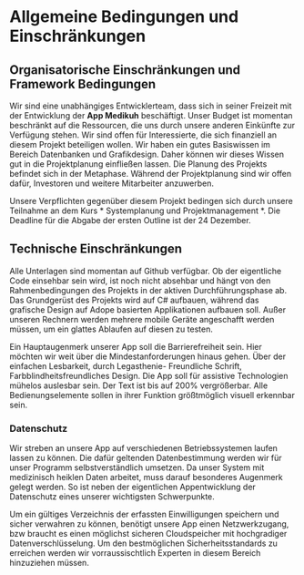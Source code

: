# Allgemeine Bedingungen und Einschränkungen #

## Organisatorische Einschränkungen und Framework Bedingungen ##

Wir sind eine unabhängiges Entwicklerteam, dass sich in seiner Freizeit mit der Entwicklung
der **App Medikuh** beschäftigt. Unser Budget ist momentan beschränkt auf die Ressourcen, die uns durch
unsere anderen Einkünfte zur Verfügung stehen. Wir sind offen für Interessierte, die sich finanziell 
an diesem Projekt beteiligen wollen.
Wir haben ein gutes Basiswissen im Bereich Datenbanken und Grafikdesign. Daher können wir dieses Wissen gut 
in die Projektplanung einfließen lassen.
Die Planung des Projekts befindet sich in der Metaphase. Während der Projektplanung sind wir offen dafür, 
Investoren und weitere Mitarbeiter anzuwerben.

Unsere Verpflichten gegenüber diesem Projekt bedingen sich durch unsere Teilnahme an dem Kurs * Systemplanung und Projektmanagement *.
Die Deadline für die Abgabe der ersten Outline ist der 24 Dezember. 


## Technische Einschränkungen ##
Alle Unterlagen sind momentan auf Github verfügbar. Ob der eigentliche Code einsehbar sein wird, ist noch nicht absehbar und
hängt von den Rahmenbedingungen des Projekts in der aktiven Durchführungsphase ab.
Das Grundgerüst des Projekts wird auf C# aufbauen, während das grafische Design auf Adope basierten Applikationen aufbauen soll.
Außer unseren Rechnern werden mehrere mobile Geräte angeschafft werden müssen, um ein glattes Ablaufen auf diesen zu testen.

Ein Hauptaugenmerk unserer App soll die Barrierefreiheit sein. Hier möchten wir weit über die Mindestanforderungen hinaus gehen.
Über der einfachen Lesbarkeit, durch Legasthenie- Freundliche Schrift, Farbblindheitsfreundliches Design. 
Die App soll für assistive Technologien mühelos auslesbar sein. Der Text ist bis auf 200% vergrößerbar.
Alle Bedienungselemente sollen in ihrer Funktion größtmöglich visuell erkennbar sein.

### Datenschutz ###
Wir streben an unsere App auf verschiedenen Betriebssystemen laufen lassen zu können. Die dafür geltenden Datenbestimmung
werden wir für unser Programm selbstverständlich umsetzen. Da unser System mit medizinisch heiklen Daten arbeitet, 
muss darauf besonderes Augenmerk gelegt werden. So ist neben der eigentlichen Appentwicklung
der Datenschutz eines unserer wichtigsten Schwerpunkte.

Um ein gültiges Verzeichnis der erfassten Einwilligungen speichern und sicher verwahren zu können, benötigt unsere
App einen Netzwerkzugang, bzw braucht es einen möglichst sicheren Cloudspeicher mit hochgradiger Datenverschlüsselung. 
Um den bestmöglichen Sicherheitsstandards zu erreichen werden wir vorraussischtlich Experten in diesem Bereich 
hinzuziehen müssen.


